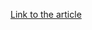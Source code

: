 [Link to the article](https://accenture.com/us-en/blogs/security/finding-vulnerabilities-vulfi-ida-plugin)
